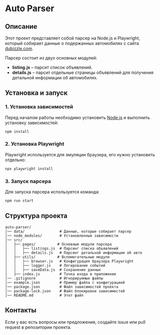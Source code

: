 # Auto Parser

## Описание

Этот проект представляет собой парсер на Node.js и Playwright, который собирает данные о подержанных автомобилях с сайта [dubizzle.com](https://uae.dubizzle.com/motors/used-cars/).

Парсер состоит из двух основных модулей:

- **listing.js** – парсит список объявлений.
- **details.js** – парсит отдельные страницы объявлений для получения детальной информации об автомобилях.

## Установка и запуск

### 1. Установка зависимостей

Перед началом работы необходимо установить [Node.js](https://nodejs.org/) и выполнить установку зависимостей:

```sh
npm install
```

### 2. Установка Playwright

Playwright используется для эмуляции браузера, его нужно установить отдельно:

```sh
npx playwright install
```

### 3. Запуск парсера

Для запуска парсера используется команда:

```sh
npm run start
```

## Структура проекта

```
auto-parser/
│── data/                # Данные, которые собирает парсер
│── node_modules/        # Установленные зависимости
│── src/
│   ├── pages/          # Основные модули парсера
│   │   ├── listings.js  # Парсинг списка объявлений
│   │   ├── details.js   # Парсинг детальной информации об авто
│   ├── utils/          # Вспомогательные модули
│   │   ├── browser.js   # Конфигурация браузера Playwright
│   │   ├── logger.js    # Логирование событий
│   │   ├── saveData.js  # Сохранение данных
│   ├── index.js         # Точка входа в приложение
│── .gitignore           # Игнорируемые файлы
│── example.json         # Пример файла с конфигурацией
│── package.json         # Файл зависимостей проекта
│── package-lock.json    # Файл блокировки зависимостей
│── README.md            # Этот файл
```

## Контакты

Если у вас есть вопросы или предложения, создайте issue или pull request в репозитории проекта.
